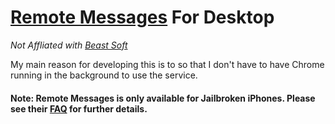 # [Remote Messages](http://www.remotemessages.com/) For Desktop

_Not Affliated with [Beast Soft](http://www.beastsoft.co.uk/)_

My main reason for developing this is to so that I don't have to have Chrome running in the background to use the service.

#### Note: Remote Messages is only available for Jailbroken iPhones. Please see their [FAQ](http://www.remotemessages.com/faqs/) for further details.
